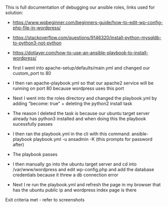 This is full documentation of debugging our ansible roles, links used for solution:
- https://www.wpbeginner.com/beginners-guide/how-to-edit-wp-config-php-file-in-wordpress/
- https://stackoverflow.com/questions/9146320/install-python-mysqldb-to-python3-not-python
- https://dotlayer.com/how-to-use-an-ansible-playbook-to-install-wordpress/

- first I went into apache-setup/defaults/main.yml and changed our custom_port to 80 
- I then ran apache-playbook.yml so that our apache2 service will be running on port 80 because wordpress uses this port
- Next I went into the roles directory and changed the playbook.yml by adding "become: true" + deleting the python2 install task
- The reason I deleted the task is because our ubuntu target server already has python3 installed and when doing this the playbook sucessfully passes
- I then ran the playbook.yml in the cli with this command: ansible-playbook playbook.yml -u ansadmin -K (this prompts for password after)
- The playbook passes
- I then manually go into the ubuntu target server and cd into /var/www/wordpress and edit wp-config.php and add the database credentials because it threw a db connection error
- Next I re run the playbook.yml and refresh the page in my browser that has the ubuntu public ip and wordpress index page is there

Exit criteria met - refer to screenshots
